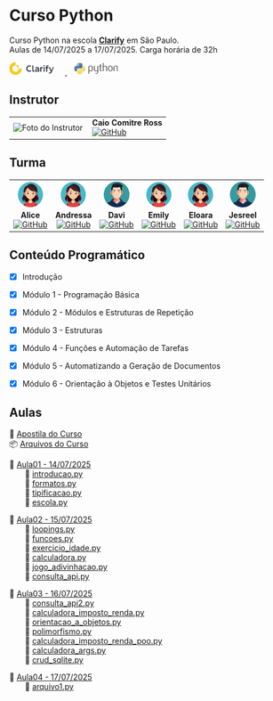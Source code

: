 # Curso Python

Curso Python na escola [**Clarify**](https://clarify.com.br) em São Paulo.  
Aulas de 14/07/2025 a 17/07/2025. Carga horária de 32h

<p align="left">
  <a href="https://clarify.com.br/" target="_blank" rel="noopener noreferrer">
  <img src="docs/img/logo-clarify.png" alt="Logo Clarify" width="80" style="margin-right: 20px;">
  </a>
  &nbsp;&nbsp;
  <a href="https://www.python.org/" target="_blank" rel="noopener noreferrer">
  <img src="docs/img/logo-python.jpg" alt="Logo Python" width="80"> 
  </a>
</p>



## Instrutor

<table>
  <tr>
    <td>
      <img src="doscs/img/prof.jpg" alt="Foto do Instrutor" width="60">
    </td>
    <td style="vertical-align: top; padding-left: 10px;">
      <strong>Caio Comitre Ross</strong><br>
      <a href="https://github.com/caioross">
        <img src="https://img.shields.io/badge/-GitHub-333333?style=flat&logo=github" alt="GitHub">
      </a>
    </td>
  </tr>
</table>



## Turma

<table>
  <tr>
    <td align="center">
      <img src="docs/img/fem.png" alt="Foto Alice" width="50"><br>
      <strong>Alice</strong><br>
      <a href="#">
        <img src="https://img.shields.io/badge/-GitHub-333333?style=flat&logo=github" alt="GitHub">
      </a>
    </td>
    <td align="center">
      <img src="docs/img/fem.png" alt="Foto Andressa" width="50"><br>
      <strong>Andressa</strong><br>
      <a href="#">
        <img src="https://img.shields.io/badge/-GitHub-333333?style=flat&logo=github" alt="GitHub">
      </a>
    </td>
    <td align="center">
      <img src="docs/img/masc.png" alt="Foto Davi" width="50"><br>
      <strong>Davi</strong><br>
      <a href="#">
        <img src="https://img.shields.io/badge/-GitHub-333333?style=flat&logo=github" alt="GitHub">
      </a>
    </td>
    <td align="center">
      <img src="docs/img/fem.png" alt="Foto Emily" width="50"><br>
      <strong>Emily</strong><br>
      <a href="#">
        <img src="https://img.shields.io/badge/-GitHub-333333?style=flat&logo=github" alt="GitHub">
      </a>
    </td>
    <td align="center">
      <img src="docs/img/fem.png" alt="Foto Eloara" width="50"><br>
      <strong>Eloara</strong><br>
      <a href="#">
        <img src="https://img.shields.io/badge/-GitHub-333333?style=flat&logo=github" alt="GitHub">
      </a>
    </td>
    <td align="center">
      <img src="docs/img/masc.png" alt="Foto Jesreel" width="50"><br>
      <strong>Jesreel</strong><br>
      <a href="#">
        <img src="https://img.shields.io/badge/-GitHub-333333?style=flat&logo=github" alt="GitHub">
      </a>
    </td>
  </tr>
</table>


## Conteúdo Programático
- [x] Introdução
- [x] Módulo 1 - Programação Básica
- [x] Módulo 2 - Módulos e Estruturas de Repetição
- [x] Módulo 3 - Estruturas
- [x] Módulo 4 - Funções e Automação de Tarefas
- [x] Módulo 5 - Automatizando a Geração de Documentos
- [x] Módulo 6 - Orientação à Objetos e Testes Unitários


## Aulas

📘 [Apostila do Curso](docs/ApostilaPython.pdf)  
📦 [Arquivos do Curso](docs/arquivos_curso_python.zip)  

📁 [Aula01 - 14/07/2025](aula01/)  
  📄 [introducao.py](aula01/introducao.py)  
  📄 [formatos.py](aula01/formatos.py)  
  📄 [tipificacao.py](aula01/tipificacao.py)  
  📄 [escola.py](aula01/escola.py)  

📁 [Aula02 - 15/07/2025](Aula02/)  
  📄 [loopings.py](aula02/loopings.py)  
  📄 [funcoes.py](aula02/funcoes.py)  
  📄 [exercicio_idade.py](aula02/exercicio_idade.py)  
  📄 [calculadora.py](aula02/calculadora.py)   
  📄 [jogo_adivinhacao.py](aula02/jogo_adivinhacao.py)   
  📄 [consulta_api.py](aula02/consulta_api.py) 

📁 [Aula03 - 16/07/2025](aula03/)  
  📄 [consulta_api2.py](aula03/consuta_api2.py)  
  📄 [calculadora_imposto_renda.py](aula03/calculadora_imposto_renda.py)    
  📄 [orientacao_a_objetos.py](aula03/orientacao_a_objetos.py)    
  📄 [polimorfismo.py](aula03/polimorfismo.py)   
  📄 [calculadora_imposto_renda_poo.py](aula03/calculadora_imposto_renda_poo.py)   
  📄 [calculadora_args.py](aula03/calculadora_args.py)    
  📄 [crud_sqlite.py](aula03/crud_sqlite.py)  

📁 [Aula04 - 17/07/2025](aula04/)  
  📄 [arquivo1.py](aula04/arquivo1.py)    
